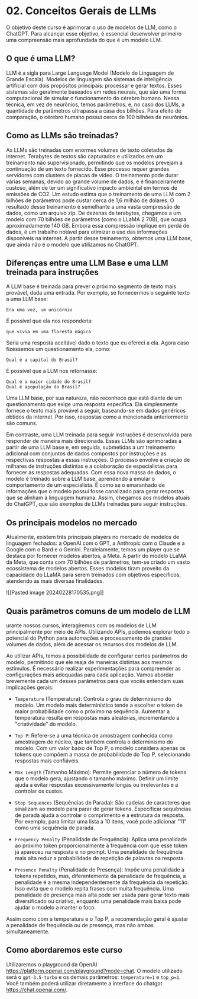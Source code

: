 # 02. Conceitos Gerais de LLMs

O objetivo deste curso é aprimorar o uso de modelos de LLM, como o ChatGPT. Para alcançar esse objetivo, é essencial desenvolver primeiro uma compreensão mais aprofundada do que é um modelo LLM.

## O que é uma LLM?

LLM é a sigla para Large Language Model (Modelo de Linguagem de Grande Escala). Modelos de linguagem são sistemas de inteligência artificial com dois propósitos principais: processar e gerar textos. Esses sistemas são geralmente baseados em redes neurais, que são uma forma computacional de simular o funcionamento do cérebro humano. Nessa técnica, em vez de neurônios, temos parâmetros, e, no caso dos LLMs, a quantidade de parâmetros ultrapassa a casa dos bilhões. Para efeito de comparação, o cérebro humano possui cerca de 100 bilhões de neurônios.

## Como as LLMs são treinadas?

As LLMs são treinadas com enormes volumes de texto coletados da internet. Terabytes de textos são capturados e utilizados em um treinamento não supervisionado, permitindo que os modelos prevejam a continuação de um texto fornecido. Esse processo requer grandes servidores com clusters de placas de vídeo. O treinamento pode durar várias semanas, devido ao grande volume de dados, e é financeiramente custoso, além de ter um significativo impacto ambiental em termos de emissões de CO2. Um estudo estima que o treinamento de uma LLM com 2 bilhões de parâmetros pode custar cerca de 1,6 milhão de dólares. O resultado desse treinamento é semelhante a uma vasta compressão de dados, como um arquivo zip. De dezenas de terabytes, chegamos a um modelo com 70 bilhões de parâmetros (como o LLaMA 2 70B), que ocupa aproximadamente 140 GB. Embora essa compressão implique em perda de dados, é um trabalho notável para otimizar o uso das informações disponíveis na internet. A partir desse treinamento, obtemos uma LLM base, que ainda não é o modelo que utilizamos no ChatGPT.

## Diferenças entre uma LLM Base e uma LLM treinada para instruções

A LLM base é treinada para prever o próximo segmento de texto mais provável, dada uma entrada. Por exemplo, se fornecermos o seguinte texto a uma LLM base:

```
Era uma vez, um unicórnio
```

É possível que ela nos responderia:

```
que vivia em uma floresta mágica
```

Seria uma resposta aceitável dado o texto que eu ofereci a ela. Agora caso fizéssemos um questionamento ela, como:

```
Qual é a capital do Brasil?
```

É possível que a LLM nos retornasse:

```
Qual é a maior cidade do Brasil?
Qual é apopulação do Brasil?
```

Uma LLM base, por sua natureza, não reconhece que está diante de um questionamento que exige uma resposta específica. Ela simplesmente fornece o texto mais provável a seguir, baseando-se em dados genéricos obtidos da internet. Por isso, respostas como a mencionada anteriormente são comuns.

Em contraste, uma LLM treinada para seguir instruções é desenvolvida para responder de maneira mais direcionada. Essas LLMs são aprimoradas a partir de uma LLM base e, em seguida, submetidas a um treinamento adicional com conjuntos de dados compostos por instruções e as respectivas respostas a essas instruções. O processo envolve a criação de milhares de instruções distintas e a colaboração de especialistas para fornecer as respostas adequadas. Com essa nova massa de dados, o modelo é treinado sobre a LLM base, aprendendo a emular o comportamento de um especialista. É como se o emaranhado de informações que o modelo possui fosse canalizado para gerar respostas que se alinham à linguagem humana. Assim, chegamos aos modelos atuais do ChatGPT, que são exemplos de LLMs treinadas para seguir instruções.

## Os principais modelos no mercado

Atualmente, existem três principais players no mercado de modelos de linguagem fechados: a OpenAI com o GPT, a Anthropic com o Claude e a Google com o Bard e o Gemini. Paralelamente, temos um player que se destaca por fornecer modelos abertos, a Meta. A partir do modelo LLaMA da Meta, que conta com 70 bilhões de parâmetros, tem-se criado um vasto ecossistema de modelos abertos. Esses modelos tiram proveito da capacidade do LLaMA para serem treinados com objetivos específicos, atendendo às mais diversas finalidades.

![[Pasted image 20240228170535.png]]

## Quais parâmetros comuns de um modelo de LLM

urante nossos cursos, interagiremos com os modelos de LLM principalmente por meio de APIs. Utilizando APIs, podemos explorar todo o potencial do Python para automações e processamento de grandes volumes de dados, além de acessar os recursos dos modelos de LLM.

Ao utilizar APIs, temos a possibilidade de configurar certos parâmetros do modelo, permitindo que ele reaja de maneiras distintas aos mesmos estímulos. É necessário realizar experimentações para compreender as configurações mais adequadas para cada aplicação. Vamos abordar brevemente cada um desses parâmetros para que vocês entendam suas implicações gerais:

- `Temperature` (Temperatura): Controla o grau de determinismo do modelo. Um modelo mais determinístico tende a escolher o token de maior probabilidade como o próximo na sequência. Aumentar a temperatura resulta em respostas mais aleatórias, incrementando a "criatividade" do modelo.

- `Top P`: Refere-se a uma técnica de amostragem conhecida como amostragem de núcleo, que também controla o determinismo do modelo. Com um valor baixo de Top P, o modelo considera apenas os tokens que compõem a massa de probabilidade do Top P, selecionando respostas mais confiáveis.

- `Max Length` (Tamanho Máximo): Permite gerenciar o número de tokens que o modelo gera, ajustando o tamanho máximo. Definir um limite ajuda a evitar respostas excessivamente longas ou irrelevantes e a controlar os custos.

- `Stop Sequences` (Sequências de Parada): São cadeias de caracteres que sinalizam ao modelo para parar de gerar tokens. Especificar sequências de parada ajuda a controlar o comprimento e a estrutura da resposta. Por exemplo, para limitar uma lista a 10 itens, você pode adicionar "11" como uma sequência de parada.

- `Frequency Penalty` (Penalidade de Frequência): Aplica uma penalidade ao próximo token proporcionalmente à frequência com que esse token já apareceu na resposta e no prompt. Uma penalidade de frequência mais alta reduz a probabilidade de repetição de palavras na resposta.

- `Presence Penalty` (Penalidade de Presença): Impõe uma penalidade a tokens repetidos, mas, diferentemente da penalidade de frequência, a penalidade é a mesma independentemente da frequência da repetição. Isso evita que o modelo repita frases com muita frequência. Uma penalidade de presença mais alta pode ser usada para gerar texto mais diversificado ou criativo, enquanto uma penalidade mais baixa pode ajudar o modelo a manter o foco.

Assim como com a temperatura e o Top P, a recomendação geral é ajustar a penalidade de frequência ou de presença, mas não ambas simultaneamente.

## Como abordaremos este curso

Utilizaremos o playground da OpenAI https://platform.openai.com/playground?mode=chat.
O modelo utilizado será o `gpt-3.5-turbo` e os demais parâmetros: `temperature=1` e `top_p=1`.
Você também poderá utilizar diretamente a interface do chatgpt https://chat.openai.com/.
